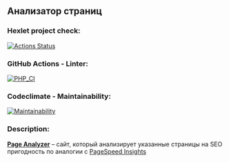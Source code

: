 ## Анализатор страниц

### Hexlet project check:
[![Actions Status](https://github.com/MrShimson/php-project-9/actions/workflows/hexlet-check.yml/badge.svg)](https://github.com/MrShimson/php-project-9/actions)

### GitHub Actions - Linter:
[![PHP_CI](https://github.com/MrShimson/php-project-9/actions/workflows/workflow.yml/badge.svg)](https://github.com/MrShimson/php-project-9/actions/workflows/workflow.yml)

### Codeclimate - Maintainability:
[![Maintainability](https://api.codeclimate.com/v1/badges/338f5243e6d8567ace87/maintainability)](https://codeclimate.com/github/MrShimson/php-project-9/maintainability)

### Description:

**[Page Analyzer](https://page-analyzer-unique.onrender.com)** – сайт, который анализирует указанные страницы на SEO пригодность по аналогии с [PageSpeed Insights](https://pagespeed.web.dev/)

